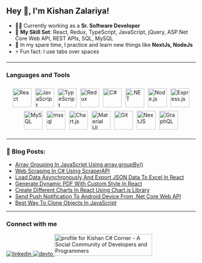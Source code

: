 
## Hey 👋, I'm Kishan Zalariya!
- 👨‍💻 Currently working as a **Sr. Software Developer**
- 🔭 **My Skill Set**: React, Redux, TypeScript, JavaScript, jQuery, ASP.Net Core Web API, REST APIs, SQL, MySQL
- 🌱 In my spare time, I practice and learn new things like **NextJs, NodeJs**
- ⚡ Fun fact: I use tabs over spaces
<hr></hr>

<!--
### Languages and Tools
<div>
<a href="https://reactjs.org/" title="React" target="_blank"><img style="margin: 10px" src="https://profilinator.rishav.dev/skills-assets/react-original-wordmark.svg" alt="React" height="50" /></a>
<a href="https://www.javascript.com/" title="JavaScript" target="_blank"><img style="margin: 10px" src="https://profilinator.rishav.dev/skills-assets/javascript-original.svg" alt="JavaScript" height="50" /></a
<a href="https://www.typescriptlang.org/" title="TypeScript" target="_blank"><img style="margin: 10px" src="https://profilinator.rishav.dev/skills-assets/typescript-original.svg" alt="TypeScript" height="50" /></a>
<a href="https://redux.js.org/" title="Redux" target="_blank"><img style="margin: 10px" src="https://profilinator.rishav.dev/skills-assets/redux-original.svg" alt="Redux" height="50" /></a> 
//<a href="https://en.wikipedia.org/wiki/HTML5" title="HTML5" target="_blank"><img style="margin: 10px" src="https://profilinator.rishav.dev/skills-assets/html5-original-wordmark.svg" alt="HTML5" height="50" /></a>
//<a href="https://jquery.com/" title="jQuery" target="_blank"><img style="margin: 10px" src="https://profilinator.rishav.dev/skills-assets/jquery.png" alt="jQuery" height="50" /></a>
<a href="https://docs.microsoft.com/en-us/dotnet/csharp/" title="C#" target="_blank"><img style="margin: 10px" src="https://profilinator.rishav.dev/skills-assets/csharp-original.svg" alt="C#" height="50" /></a>  
<a href="https://dotnet.microsoft.com/download/dotnet-framework" title=".NET" target="_blank"><img style="margin: 10px" src="https://profilinator.rishav.dev/skills-assets/dot-net-original-wordmark.svg" alt=".NET" height="50" /></a> 
<a href="https://nodejs.org/" title="Node.js" target="_blank"><img style="margin: 10px" src="https://profilinator.rishav.dev/skills-assets/nodejs-original-wordmark.svg" alt="Node.js" height="50" /></a>
<a href="https://expressjs.com/" title="Express.js" target="_blank"><img style="margin: 10px" src="https://profilinator.rishav.dev/skills-assets/express-original-wordmark.svg" alt="Express.js" height="50" /></a>
<a href="https://www.mysql.com/" title="MySQL" target="_blank"><img style="margin: 10px" src="https://profilinator.rishav.dev/skills-assets/mysql-original-wordmark.svg" alt="MySQL" height="50" /></a>
<a href="https://www.microsoft.com/en-us/sql-server" title="MsSQL" target="_blank"><img style="margin: 10px" src="https://www.svgrepo.com/show/303229/microsoft-sql-server-logo.svg" alt="mssql" height="50" /></a>
<a href="https://www.chartjs.org/" title="Chart.js" target="_blank"><img style="margin: 10px" src="https://profilinator.rishav.dev/skills-assets/logo-title.svg" alt="Chart.js" height="50" /></a>
<a href="https://mui.com/" title="Material UI" target="_blank"><img style="margin: 10px" src="https://profilinator.rishav.dev/skills-assets/mui.png" alt="Material UI" height="50" /></a>
<a href="https://github.com/" title="Git" target="_blank"><img style="margin: 10px" src="https://profilinator.rishav.dev/skills-assets/git-scm-icon.svg" alt="Git" height="50" /></a>
<a href="https://nextjs.org/" title="NextJS" target="_blank"><img style="margin: 10px" src="https://profilinator.rishav.dev/skills-assets/nextjs.png" alt="NextJS" height="50" /></a>
<a href="https://graphql.org/" title="GraphQL" target="_blank"><img style="margin: 10px" src="https://profilinator.rishav.dev/skills-assets/graphql.png" alt="GraphQL" height="50" /></a>
</div>
<hr></hr>
-->

### Languages and Tools
<div style="display: flex; flex-wrap: wrap; justify-content: center; gap: 10px; padding: 10px;">
  <a href="https://reactjs.org/" title="React" target="_blank" rel="noopener noreferrer">
    <img src="https://profilinator.rishav.dev/skills-assets/react-original-wordmark.svg" alt="React" height="50" />
  </a>
  <a href="https://www.javascript.com/" title="JavaScript" target="_blank">
    <img src="https://profilinator.rishav.dev/skills-assets/javascript-original.svg" alt="JavaScript" height="50" />
  </a>
  <a href="https://www.typescriptlang.org/" title="TypeScript" target="_blank">
    <img src="https://profilinator.rishav.dev/skills-assets/typescript-original.svg" alt="TypeScript" height="50" />
  </a>
  <a href="https://redux.js.org/" title="Redux" target="_blank">
    <img src="https://profilinator.rishav.dev/skills-assets/redux-original.svg" alt="Redux" height="50" />
  </a>
  <a href="https://docs.microsoft.com/en-us/dotnet/csharp/" title="C#" target="_blank">
    <img src="https://profilinator.rishav.dev/skills-assets/csharp-original.svg" alt="C#" height="50" />
  </a>
  <a href="https://dotnet.microsoft.com/download/dotnet-framework" title=".NET" target="_blank">
    <img src="https://profilinator.rishav.dev/skills-assets/dot-net-original-wordmark.svg" alt=".NET" height="50" />
  </a>
  <a href="https://nodejs.org/" title="Node.js" target="_blank">
    <img src="https://profilinator.rishav.dev/skills-assets/nodejs-original-wordmark.svg" alt="Node.js" height="50" />
  </a>
  <a href="https://expressjs.com/" title="Express.js" target="_blank">
    <img src="https://profilinator.rishav.dev/skills-assets/express-original-wordmark.svg" alt="Express.js" height="50" />
  </a>
  <a href="https://www.mysql.com/" title="MySQL" target="_blank">
    <img src="https://profilinator.rishav.dev/skills-assets/mysql-original-wordmark.svg" alt="MySQL" height="50" />
  </a>
  <a href="https://www.microsoft.com/en-us/sql-server" title="MsSQL" target="_blank">
    <img src="https://www.svgrepo.com/show/303229/microsoft-sql-server-logo.svg" alt="mssql" height="50" />
  </a>
  <a href="https://www.chartjs.org/" title="Chart.js" target="_blank">
    <img src="https://profilinator.rishav.dev/skills-assets/logo-title.svg" alt="Chart.js" height="50" />
  </a>
  <a href="https://mui.com/" title="Material UI" target="_blank">
    <img src="https://profilinator.rishav.dev/skills-assets/mui.png" alt="Material UI" height="50" />
  </a>
  <a href="https://github.com/" title="Git" target="_blank">
    <img src="https://profilinator.rishav.dev/skills-assets/git-scm-icon.svg" alt="Git" height="50" />
  </a>
  <a href="https://nextjs.org/" title="NextJS" target="_blank">
    <img src="https://profilinator.rishav.dev/skills-assets/nextjs.png" alt="NextJS" height="50" />
  </a>
  <a href="https://graphql.org/" title="GraphQL" target="_blank">
    <img src="https://profilinator.rishav.dev/skills-assets/graphql.png" alt="GraphQL" height="50" />
  </a>
</div>
<hr />


### 📝 Blog Posts:
- <a href="https://www.c-sharpcorner.com/article/array-grouping-in-javascript-using-array-groupby/" target="_blank" rel="nofollow">Array Grouping In JavaScript Using array.groupBy()</a>
- <a href="https://www.c-sharpcorner.com/article/web-scraping-in-c-sharp-using-scraperapi/" target="_blank" rel="nofollow">Web Scraping In C# Using ScraperAPI</a>
- <a href="https://www.c-sharpcorner.com/article/load-data-asynchronously-and-export-json-data-to-excel-in-react/" target="_blank" rel="nofollow">Load Data Asynchronously And Export JSON Data To Excel In React</a>
- <a href="https://www.c-sharpcorner.com/article/generate-dynamic-pdf-with-custom-style-in-react/" target="_blank" rel="nofollow">Generate Dynamic PDF With Custom Style In React</a>
- <a href="https://www.c-sharpcorner.com/article/create-different-charts-in-react-using-chart-js-library/" target="_blank" rel="nofollow">Create Different Charts In React Using Chart.js Library</a>
- <a href="https://www.c-sharpcorner.com/article/send-push-notification-to-android-device-from-net-core-web-api/" target="_blank" rel="nofollow">Send Push Notification To Android Device From .Net Core Web API</a>
- <a href="https://www.c-sharpcorner.com/article/best-way-to-clone-objects-in-javascript2/" target="_blank" rel="nofollow">Best Way To Clone Objects In JavaScript</a>
<hr></hr>

### Connect with me
<div>
<a href="https://linkedin.com/in/kishan-zalariya" target="_blank" target="_blank">
<img src=https://img.shields.io/badge/linkedin-%231E77B5.svg?&style=for-the-badge&logo=linkedin&logoColor=white alt=linkedin style="margin-bottom: 5px;" />
</a>
<!-- <a href="https://twitter.com/kishan_1598" target="_blank" target="_blank">
<img src=https://img.shields.io/badge/twitter-%2300acee.svg?&style=for-the-badge&logo=twitter&logoColor=white alt=twitter style="margin-bottom: 5px;" />
</a> -->
<a href="https://dev.to/kishanzalariya" target="_blank" target="_blank">
<img src=https://img.shields.io/badge/dev.to-%2308090A.svg?&style=for-the-badge&logo=dev.to&logoColor=white alt=devto style="margin-bottom: 5px;" />
</a>
<a href="https://www.c-sharpcorner.com/members/kishan-zalariya">
<img src="https://www.c-sharpcorner.com/members/kishan-zalariya/flair.png?theme=dark" width="260" height="58" alt="profile for Kishan C# Corner - A Social Community of Developers and Programmers" title="profile for Kishan at C# Corner - A Social Community of Developers and Programmers" />
</a>
</div>
